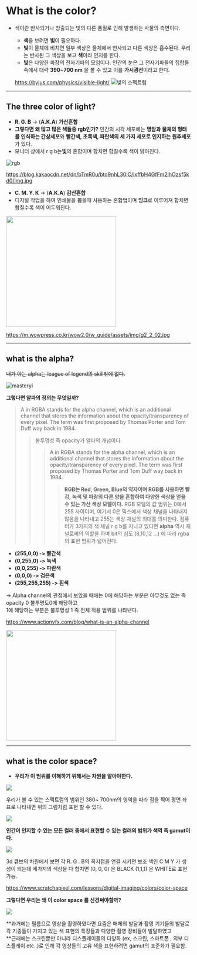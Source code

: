 
# **What is the color?**  
* 색이란 반사되거나 방출되는 빛의 다른 품질로 인해 발생하는 사물의 측면이다.  
  * **색**을 보려면 **빛**이 필요하다.  
  * **빛**이 물체에 비치면 일부 색상은 물체에서 반사되고 다른 색상은 흡수된다. 우리는 반사된 그 색상을 보고 **색**이라 인지를 한다.  
  * **빛**은 다양한 파장의 전자기파의 모임이다.  인간의 눈은 그 전자기파들의 집합들 속에서 대략 **390**~**700 nm** 을 볼 수 있고 이를 **가시광선**이라고 한다.  

  <https://byjus.com/physics/visible-light/>
![빛의 스펙트럼](https://cdn1.byjus.com/wp-content/uploads/2018/11/visible-light-1.jpg)   
***
## **The three color of light?**  

*  **R. G. B** -> (**A.K.A**) **가산혼합**
* **그렇다면 왜 많고 많은 색들중 rgb인가?** 인간의 시각 세포에는 **명암과 물체의 형태를 인식하는 간상세포**와 **빨간색, 초록색, 파란색의 세 가지 세포로 인지하는 원추세포**가 있다.  
* 모니터 상에서 r g b는**빛**의 혼합이며 합치면 합칠수록 색이 밝아진다.  

![rgb](https://blog.kakaocdn.net/dn/bTmR0u/btq9nhL30IO/lxffbH4GfFm2IhOzsf5kd0/img.jpg)  

<https://blog.kakaocdn.net/dn/bTmR0u/btq9nhL30IO/lxffbH4GfFm2IhOzsf5kd0/img.jpg>

*  **C. M. Y. K** -> (**A.K.A**) **감산혼합**
 * 디지털 작업을 하여 인쇄물을 뽑을때 사용하는 혼합법이며 **잉크**로 이루어져 합치면 합칠수록 색이 어두워진다. 

<img src="https://m.wowpress.co.kr/wow2.0/w_guide/assets/img/g2_2_02.jpg" width="300" height="300"/>  

<https://m.wowpress.co.kr/wow2.0/w_guide/assets/img/g2_2_02.jpg>

***

## **what is the alpha?**
~~내가 아는 alpha는 league of legend의 skill밖에 없다.~~ 

![masteryi](https://cdn.lolalytics.com/generated/champion280px/masteryi.jpg)

**그렇다면 알파의 정의는 무엇일까?**

> A in RGBA stands for the alpha channel, which is an additional channel that stores the information about the opacity/transparency of every pixel. The term was first proposed by Thomas Porter and Tom Duff way back in 1984.  
>> 불투명성 즉 opacity가 알파의 개념이다.
>>> A in RGBA stands for the alpha channel, which is an additional channel that stores the information about the opacity/transparency of every pixel. The term was first proposed by Thomas Porter and Tom Duff way back in 1984.
>>>> __RGB는 Red, Green, Blue의 약자이며 RGB를 사용하면 빨강, 녹색 및 파랑의 다른 양을 혼합하여 다양한 색상을 얻을 수 있는 가산 색상 모델이다.__ RGB 모델의 값 범위는 0에서 255 사이이며, 여기서 0은 믹스에서 색상 채널을 나타내지 않음을 나타내고 255는 색상 채널의 최대를 의미한다. 컴퓨터가 3가지의 색 채널 r g b를 지니고 있다면 **alpha** 역시 채널로써의 역할을 하며 bit의 심도 (8,10,12 ...) 에 따라 rgba의 표현 범위가 넓어진다.  
>> 
  *  **(255,0,0) -> 빨간색** 
  *  **(0,255,0) -> 녹색**
  *  **(0,0,255) -> 파란색**
  *  **(0,0,0) -> 검은색**
  *  **(255,255,255) -> 흰색**  
    
  -> Alpha channel의 관점에서 보았을 때에는 0에 해당하는 부분은 아무것도 없는 즉 opacity 0 불투명도0에 해당하고  
  1에 해당하는 부분은 불투명성 1 즉 전체 적용 범위를 나타낸다.
  
 <https://www.actionvfx.com/blog/what-is-an-alpha-channel>  
 
 <img src="https://w7.pngwing.com/pngs/800/635/png-transparent-rgba-color-space-alpha-channel-sql-logo-angle-text-logo.png" width="300" height="300"/>
 
 ***
 ## **what is the color space?**
 * **우리가 이 범위를 이해하기 위해서는 차원을 알아야한다.**  
 <img src= "https://www.scratchapixel.com/images/upload/color/xyzgraph.png" />  
 
우리가 볼 수 있는 스펙트럼의 범위인 380~ 700nm의 영역을 따라 점을 찍어 평면 좌표로 나타내면 위의 그림처럼 표현 할 수 있다.  

<img src= "https://www.lamptolaser.com/images/spectrum.jpg" />

**인간이 인지할 수 있는 모든 컬러 중에서 표현할 수 있는 컬러의 범위가 색역 즉 gamut이다.**  

<img src= "https://www.scratchapixel.com/images/upload/color/rgbcube.png" />  

3d 큐브의 차원에서 보면 각 R. G . B의 꼭지점을 연결 시키면 보조 색인 C M Y 가 생성이 되는데 세가지의 색상을 다 합치면 (0, 0, 0) 은 BLACK (1,1,1) 은 WHITE로 표현가능.

<https://www.scratchapixel.com/lessons/digital-imaging/colors/color-space>  

**그렇다면 우리는 왜 이 color space 를 신경써야할까?**  

<img src= "https://blog.frame.io/wp-content/uploads/2020/02/Sample-Color-Managed-Grading-Workflow-800x709.jpg" /> 

**과거에는 필름으로 영상을 촬영하였다면 요즘은 매체의 발달과 촬영 기기들의 발달로 각 기종들이 가지고 있는 색 표현의 특징들과 다양한 촬영 장비들이 발달하였고  
**근래에는 스크린뿐만 아니라 디스플레이들의 다양화 (ex, 스크린, 스마트폰 , 외부 디스플레이 etc..)로 인해 각 영상들의 고유 색을 표현하려면 gamut의 표준화가 필요함.




